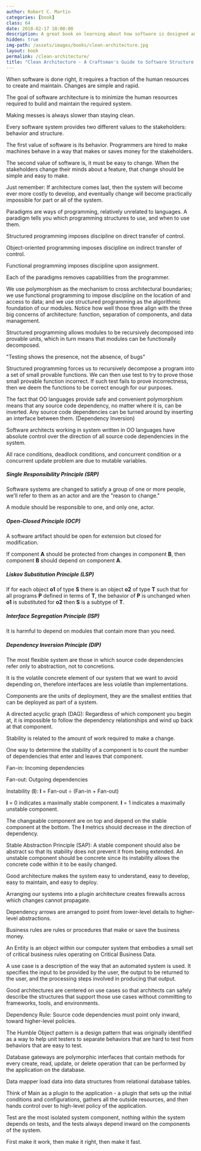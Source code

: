 ```yaml
---
author: Robert C. Martin
categories: [book]
class: 64
date: 2018-02-17 10:00:00
description: A great book on learning about how software is designed and structured. Robert does an amazing job at providing real world examples of the many different ways of building software and things to think about. Software architect should focus on the business rules and use cases before thinking about the details like database, frameworks, and client. I will recommend this book for any developer who wants to expand their knowledge on software architecture.
hidden: true
img-path: /assets/images/books/clean-architecture.jpg
layout: book
permalink: /clean-architecture/
title: "Clean Architecture - A Craftsman's Guide to Software Structure and Design"
---
```


When software is done right, it requires a fraction of the human resources to create and maintain. Changes are simple and rapid.

The goal of software architecture is to minimize the human resources required to build and maintain the required system.

Making messes is always slower than staying clean.

Every software system provides two different values to the stakeholders: behavior and structure.

The first value of software is its behavior. Programmers are hired to make machines behave in a way that makes or saves money for the stakeholders.

The second value of software is, it must be easy to change. When the stakeholders change their minds about a feature, that change should be simple and easy to make.

Just remember: If architecture comes last, then the system will become ever more costly to develop, and eventually change will become practically impossible for part or all of the system.

Paradigms are ways of programming, relatively unrelated to languages. A paradigm tells you which programming structures to use, and when to use them.

Structured programming imposes discipline on direct transfer of control.

Object-oriented programming imposes discipline on indirect transfer of control.

Functional programming imposes discipline upon assignment.

Each of the paradigms removes capabilities from the programmer.

We use polymorphism as the mechanism to cross architectural boundaries; we use functional programming to impose discipline on the location of and access to data; and we use structured programming as the algorithmic foundation of our modules. Notice how well those three align with the three big concerns of architecture: function, separation of components, and data management.

Structured programming allows modules to be recursively decomposed into provable units, which in turn means that modules can be functionally decomposed.

"Testing shows the presence, not the absence, of bugs"

Structured programming forces us to recursively decompose a program into a set of small provable functions. We can then use test to try to prove those small provable function incorrect. If such test fails to prove incorrectness, then we deem the functions to be correct enough for our purposes.

The fact that OO languages provide safe and convenient polymorphism means that any source code dependency, no matter where it is, can be inverted. Any source code dependencies can be turned around by inserting an interface between them. (Dependency Inversion)

Software architects working in system written in OO languages have absolute control over the direction of all source code dependencies in the system.

All race conditions, deadlock conditions, and concurrent condition or a concurrent update problem are due to mutable variables.

##### Single Responsibility Principle (SRP)

Software systems are changed to satisfy a group of one or more people, we'll refer to them as an actor and are the "reason to change."

A module should be responsible to one, and only one, actor.

##### Open-Closed Principle (OCP)

A software artifact should be open for extension but closed for modification.

If component __A__ should be protected from changes in component __B__, then component __B__ should depend on component __A__.

##### Liskov Substitution Principle (LSP)

If for each object __o1__ of type __S__ there is an object __o2__ of type __T__ such that for all programs __P__ defined in terms of __T__, the behavior of __P__ is unchanged when __o1__ is substituted for __o2__ then __S__ is a subtype of __T__.

##### Interface Segregation Principle (ISP)

It is harmful to depend on modules that contain more than you need.

##### Dependency Inversion Principle (DIP)

The most flexible system are those in which source code dependencies refer only to abstraction, not to concretions.

It is the volatile concrete element of our system that we want to avoid depending on, therefore interfaces are less volatile than implementations.

Components are the units of deployment, they are the smallest entities that can be deployed as part of a system.

A directed acyclic graph (DAG): Regardless of which component you begin at, it is impossible to follow the dependency relationships and wind up back at that component.

Stability is related to the amount of work required to make a change.

One way to determine the stability of a component is to count the number of dependencies that enter and leaves that component.

Fan-in: Incoming dependencies

Fan-out: Outgoing dependencies

Instability (__I__): __I__ = Fan-out ÷ (Fan-in + Fan-out)

__I__ = 0 indicates a maximally stable component. __I__ = 1 indicates a maximally unstable component.

The changeable component are on top and depend on the stable component at the bottom. The __I__ metrics should decrease in the direction of dependency.

Stable Abstraction Principle (SAP): A stable component should also be abstract so that its stability does not prevent it from being extended. An unstable component should be concrete since its instability allows the concrete code within it to be easily changed.

Good architecture makes the system easy to understand, easy to develop, easy to maintain, and easy to deploy.

Arranging our systems into a plugin architecture creates firewalls across which changes cannot propagate.

Dependency arrows are arranged to point from lower-level details to higher-level abstractions.

Business rules are rules or procedures that make or save the business money.

An Entity is an object within our computer system that embodies a small set of critical business rules operating on Critical Business Data.

A use case is a description of the way that an automated system is used. It specifies the input to be provided by the user, the output to be returned to the user, and the processing steps involved in producing that output.

Good architectures are centered on use cases so that architects can safely describe the structures that support those use cases without committing to frameworks, tools, and environments.

Dependency Rule: Source code dependencies must point only inward, toward higher-level policies.

The Humble Object pattern is a design pattern that was originally identified as a way to help unit testers to separate behaviors that are hard to test from behaviors that are easy to test.

Database gateways are polymorphic interfaces that contain methods for every create, read, update, or delete operation that can be performed by the application on the database.

Data mapper load data into data structures from relational database tables.

Think of Main as a plugin to the application - a plugin that sets up the initial conditions and configurations, gathers all the outside resources, and then hands control over to high-level policy of the application.

Test are the most isolated system component, nothing within the system depends on tests, and the tests always depend inward on the components of the system.

First make it work, then make it right, then make it fast.